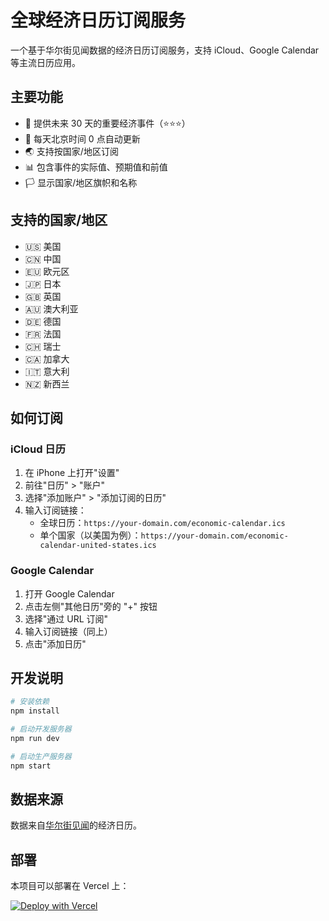 # 全球经济日历订阅服务

一个基于华尔街见闻数据的经济日历订阅服务，支持 iCloud、Google Calendar 等主流日历应用。

## 主要功能

- 📅 提供未来 30 天的重要经济事件（⭐️⭐️⭐️）
- 🔄 每天北京时间 0 点自动更新
- 🌏 支持按国家/地区订阅
- 📊 包含事件的实际值、预期值和前值
- 🏳️ 显示国家/地区旗帜和名称

## 支持的国家/地区

- 🇺🇸 美国
- 🇨🇳 中国
- 🇪🇺 欧元区
- 🇯🇵 日本
- 🇬🇧 英国
- 🇦🇺 澳大利亚
- 🇩🇪 德国
- 🇫🇷 法国
- 🇨🇭 瑞士
- 🇨🇦 加拿大
- 🇮🇹 意大利
- 🇳🇿 新西兰

## 如何订阅

### iCloud 日历
1. 在 iPhone 上打开"设置"
2. 前往"日历" > "账户"
3. 选择"添加账户" > "添加订阅的日历"
4. 输入订阅链接：
   - 全球日历：`https://your-domain.com/economic-calendar.ics`
   - 单个国家（以美国为例）：`https://your-domain.com/economic-calendar-united-states.ics`

### Google Calendar
1. 打开 Google Calendar
2. 点击左侧"其他日历"旁的 "+" 按钮
3. 选择"通过 URL 订阅"
4. 输入订阅链接（同上）
5. 点击"添加日历"

## 开发说明

```bash
# 安装依赖
npm install

# 启动开发服务器
npm run dev

# 启动生产服务器
npm start
```

## 数据来源

数据来自[华尔街见闻](https://wallstreetcn.com/calendar)的经济日历。

## 部署

本项目可以部署在 Vercel 上：

[![Deploy with Vercel](https://vercel.com/button)](https://vercel.com/new/clone?repository-url=https://github.com/your-username/Economic-Calendar)
